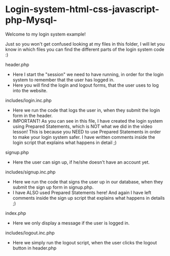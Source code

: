 # Login-system-html-css-javascript-php-Mysql-
Welcome to my login system example!

Just so you won't get confused looking at my files in this folder, I will let you know in which files you can find the different parts of the login system code :)

header.php
 - Here I start the "session" we need to have running, in order for the login system to remember that the user has logged in.
 - Here you will find the login and logout forms, that the user uses to log into the website.

includes/login.inc.php
 - Here we run the code that logs the user in, when they submit the login form in the header.
 - IMPORTANT! As you can see in this file, I have created the login system using Prepared Statements, which is NOT what we did in the video lesson! This is because you NEED to use Prepared Statements in order to make your login system safer. I have written comments inside the login script that explains what happens in detail ;)

signup.php
 - Here the user can sign up, if he/she doesn't have an account yet.

includes/signup.inc.php
 - Here we run the code that signs the user up in our database, when they submit the sign up form in signup.php.
 - I have ALSO used Prepared Statements here! And again I have left comments inside the sign up script that explains what happens in details ;)

index.php
 - Here we only display a message if the user is logged in.

includes/logout.inc.php
 - Here we simply run the logout script, when the user clicks the logout button in header.php
